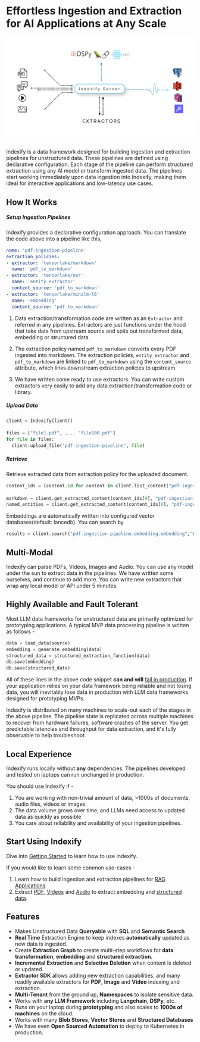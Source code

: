 # Effortless Ingestion and Extraction for AI Applications at Any Scale

![Indexify High Level](images/Indexify_KAT.gif)

Indexify is a data framework designed for building ingestion and extraction pipelines for unstructured data. These pipelines are defined using declarative configuration. Each stage of the pipeline can perform structured extraction using any AI model or transform ingested data. The pipelines start working immediately upon data ingestion into Indexify, making them ideal for interactive applications and low-latency use cases.

## How It Works

##### Setup Ingestion Pipelines

Indexify provides a declarative configuration approach. You can translate the code above into a pipeline like this,
```yaml
name: 'pdf-ingestion-pipeline'
extraction_policies:
- extractor: 'tensorlake/markdown'
  name: 'pdf_to_markdown'
- extractor: 'tensorlake/ner'
  name: 'entity_extractor'
  content_source: 'pdf_to_markdown'
- extractor: 'tensorlake/minilm-l6'
  name: 'embedding'
  content_source: 'pdf_to_markdown'
```

1. Data extraction/transformation code are written as an `Extractor` and referred in any pipelines. Extractors are just functions under the hood that take data from upstream source and spits out transformed data, embedding or structured data. 

2. The extraction policy named `pdf_to_markdown` converts every PDF ingested into markdown. The extraction policies, `entity_extractor` and `pdf_to_markdown` are linked to `pdf_to_markdown` using the `content_source` attribute, which links downstream extraction policies to upstream. 

3. We have written some ready to use extractors. You can write custom extractors very easily to add any data extraction/transformation code or library.

##### Upload Data 
```python
client = IndexifyClient()

files = ["file1.pdf", .... "file100.pdf"]
for file in files:
  client.upload_file("pdf-ingestion-pipeline", file)
```

##### Retrieve
Retrieve extracted data from extraction policy for the uploaded document.
```python
content_ids = [content.id for content in client.list_content("pdf-ingestion-pipeline")]

markdown = client.get_extracted_content(content_ids[0], "pdf-ingestion-pipeline", "pdf_to_markdown")
named_entities = client.get_extracted_content(content_ids[0], "pdf-ingestion-pipeline", "entity_extractor")
```

Embeddings are automatically written into configured vector databases(default: lancedb).
You can search by 
```python
results = client.search("pdf-ingestion-pipeline.embedding.embedding","Who won the 2017 NBA finals?", k=3)
```

## Multi-Modal 
Indexify can parse PDFs, Videos, Images and Audio. You can use any model under the sun to extract data in the pipelines. We have written some ourselves, and continue to add more. You can write new extractors that wrap any local model or API under 5 minutes.

## Highly Available and Fault Tolerant
Most LLM data frameworks for unstructured data are primarily optimized for prototyping applications. A typical MVP data processing pipeline is written as follows -
```python
data = load_data(source)
embedding = generate_embedding(data) 
structured_data = structured_extraction_function(data)
db.save(embedding)
db.save(structured_data)
```
All of these lines in the above code snippet **can and will** [fail in production](https://www.somethingsimilar.com/2013/01/14/notes-on-distributed-systems-for-young-bloods/). If your application relies on your data framework being reliable and not losing data, you will inevitably lose data in production with LLM data frameworks designed for prototyping MVPs.

Indexify is distributed on many machines to scale-out each of the stages in the above pipeline. The pipeline state is replicated across multiple machines to recover from hardware failures, software crashes of the server. You get predictable latencies and throughput for data extraction, and it's fully observable to help troubleshoot. 


## Local Experience
Indexify runs locally without **any** dependencies. The pipelines developed and tested on laptops can run unchanged in production.

You should use Indexify if - 

1. You are working with non-trivial amount of data, >1000s of documents, audio files, videos or images. 
2. The data volume grows over time, and LLMs need access to updated data as quickly as possible
3. You care about reliability and availability of your ingestion pipelines. 

## Start Using Indexify

Dive into [Getting Started](getting_started.md) to learn how to use Indexify.

If you would like to learn some common use-cases - 

1. Learn how to build ingestion and extraction pipelines for [RAG Applications](usecases/rag.md)
2. Extract [PDF](usecases/pdf_extraction.md), [Videos](usecases/video_rag.md) and [Audio](usecases/audio_extraction.md) to extract embedding and [structured data](usecases/image_retrieval.md).

## Features

* Makes Unstructured Data **Queryable** with **SQL** and **Semantic Search**
* **Real Time** Extraction Engine to keep indexes **automatically** updated as new data is ingested.
* Create **Extraction Graph** to create multi-step workflows for **data transformation**, **embedding** and **structured extraction**.
* **Incremental Extraction** and **Selective Deletion** when content is deleted or updated.
* **Extractor SDK** allows adding new extraction capabilities, and many readily available extractors for **PDF**, **Image** and **Video** indexing and extraction.
* **Multi-Tenant** from the ground up, **Namespaces** to isolate sensitive data.
* Works with **any LLM Framework** including **Langchain**, **DSPy**, etc.
* Runs on your laptop during **prototyping** and also scales to **1000s of machines** on the cloud.
* Works with many **Blob Stores**, **Vector Stores** and **Structured Databases**
* We have even **Open Sourced Automation** to deploy to Kubernetes in production.

